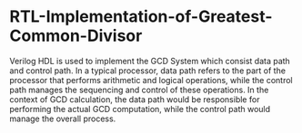 # RTL-Implementation-of-Greatest-Common-Divisor
Verilog HDL is used to implement the GCD System which consist data path and control path.
In a typical processor, data path refers to the part of the processor that performs arithmetic and logical operations, while the control path manages the sequencing and control of these operations. In the context of GCD calculation, the data path would be responsible for performing the actual GCD computation, while the control path would manage the overall process.
